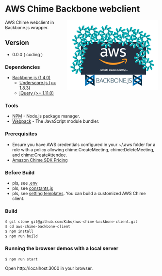 # AWS Chime Backbone webclient

<img align="right" src="https://raw.githubusercontent.com/Kibo/aws-chime-backbone-client/master/src/img/aws-chime-backbone-logo.png">

AWS Chime webclient in Backbone.js wrapper.

## Version
- 0.0.0 ( coding )

### Dependencies
- [Backbone.js (1.4.0)](https://backbonejs.org/)
	- [Underscore.js (>= 1.8.3)](https://underscorejs.org/)
	- [jQuery (>= 1.11.0)](https://jquery.com/)
	
### Tools
- [NPM](https://npmjs.org) - Node.js package manager.
- [Webpack](https://webpack.js.org/) - The JavaScript module bundler.

### Prerequisites
* Ensure you have AWS credentials configured in your ~/.aws folder for a role with a policy allowing chime:CreateMeeting, chime:DeleteMeeting, and chime:CreateAttendee.
* [Amazon Chime SDK Pricing](https://aws.amazon.com/chime/pricing/#Chime_SDK_)

### Before Build
- pls, see [.env](https://github.com/Kibo/aws-chime-backbone-client/blob/master/.env)
- pls, see [constants.js](https://github.com/Kibo/aws-chime-backbone-client/blob/master/src/modules/constants.js)
- pls, see [setting templates](https://github.com/Kibo/aws-chime-backbone-client/blob/master/src/settings). You can build a customized AWS Chime client.

### Build
```
$ git clone git@github.com:Kibo/aws-chime-backbone-client.git
$ cd aws-chime-backbone-client
$ npm install 
$ npm run build
```
### Running the browser demos with a local server

```
$ npm run start
```
Open http://localhost:3000 in your browser.
